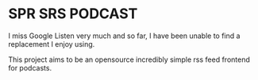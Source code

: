 SPR SRS PODCAST
============

I miss Google Listen very much and so far, I have been unable to find a replacement I enjoy using.

This project aims to be an opensource incredibly simple rss feed frontend for podcasts.